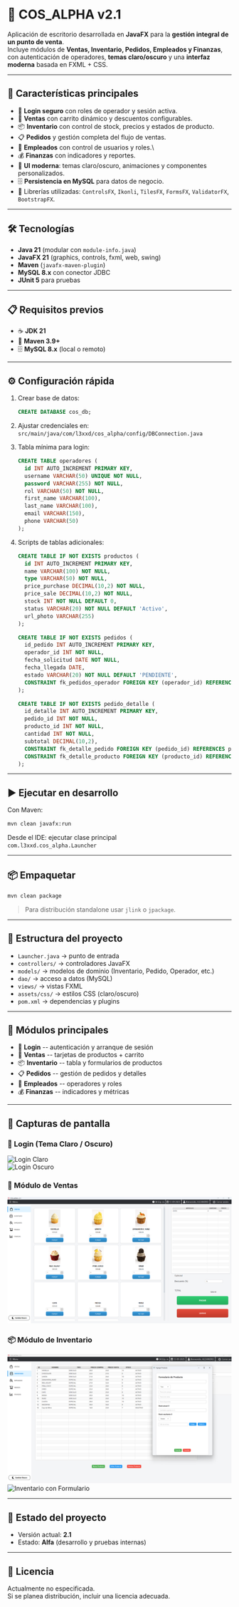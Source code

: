 ﻿# 🌂 COS_ALPHA v2.1

Aplicación de escritorio desarrollada en **JavaFX** para la **gestión
integral de un punto de venta**.\
Incluye módulos de **Ventas, Inventario, Pedidos, Empleados y
Finanzas**, con autenticación de operadores, **temas claro/oscuro** y
una **interfaz moderna** basada en FXML + CSS.

------------------------------------------------------------------------

## 🚀 Características principales

-   🔑 **Login seguro** con roles de operador y sesión activa.
-   🛒 **Ventas** con carrito dinámico y descuentos configurables.
-   📦 **Inventario** con control de stock, precios y estados de
    producto.
-   📋 **Pedidos** y gestión completa del flujo de ventas.
-   👥 **Empleados** con control de usuarios y roles.\
-   💰 **Finanzas** con indicadores y reportes.
-   🎨 **UI moderna**: temas claro/oscuro, animaciones y componentes
    personalizados.
-   🗄️ **Persistencia en MySQL** para datos de negocio.
-   🧩 Librerías utilizadas: `ControlsFX`, `Ikonli`, `TilesFX`,
    `FormsFX`, `ValidatorFX`, `BootstrapFX`.

------------------------------------------------------------------------

## 🛠️ Tecnologías

-   **Java 21** (modular con `module-info.java`)
-   **JavaFX 21** (graphics, controls, fxml, web, swing)
-   **Maven** (`javafx-maven-plugin`)
-   **MySQL 8.x** con conector JDBC
-   **JUnit 5** para pruebas

------------------------------------------------------------------------

## 📋 Requisitos previos

-   ☕ **JDK 21**
-   🔧 **Maven 3.9+**
-   🗄️ **MySQL 8.x** (local o remoto)

------------------------------------------------------------------------

## ⚙️ Configuración rápida

1.  Crear base de datos:

    ``` sql
    CREATE DATABASE cos_db;
    ```

2.  Ajustar credenciales en:\
    `src/main/java/com/l3xxd/cos_alpha/config/DBConnection.java`

3.  Tabla mínima para login:

    ``` sql
    CREATE TABLE operadores (
      id INT AUTO_INCREMENT PRIMARY KEY,
      username VARCHAR(50) UNIQUE NOT NULL,
      password VARCHAR(255) NOT NULL,
      rol VARCHAR(50) NOT NULL,
      first_name VARCHAR(100),
      last_name VARCHAR(100),
      email VARCHAR(150),
      phone VARCHAR(50)
    );
    ```

4.  Scripts de tablas adicionales:

    ``` sql
    CREATE TABLE IF NOT EXISTS productos (
      id INT AUTO_INCREMENT PRIMARY KEY,
      name VARCHAR(100) NOT NULL,
      type VARCHAR(50) NOT NULL,
      price_purchase DECIMAL(10,2) NOT NULL,
      price_sale DECIMAL(10,2) NOT NULL,
      stock INT NOT NULL DEFAULT 0,
      status VARCHAR(20) NOT NULL DEFAULT 'Activo',
      url_photo VARCHAR(255)
    );
    ```

    ``` sql
    CREATE TABLE IF NOT EXISTS pedidos (
      id_pedido INT AUTO_INCREMENT PRIMARY KEY,
      operador_id INT NOT NULL,
      fecha_solicitud DATE NOT NULL,
      fecha_llegada DATE,
      estado VARCHAR(20) NOT NULL DEFAULT 'PENDIENTE',
      CONSTRAINT fk_pedidos_operador FOREIGN KEY (operador_id) REFERENCES operadores(id)
    );
    ```

    ``` sql
    CREATE TABLE IF NOT EXISTS pedido_detalle (
      id_detalle INT AUTO_INCREMENT PRIMARY KEY,
      pedido_id INT NOT NULL,
      producto_id INT NOT NULL,
      cantidad INT NOT NULL,
      subtotal DECIMAL(10,2),
      CONSTRAINT fk_detalle_pedido FOREIGN KEY (pedido_id) REFERENCES pedidos(id_pedido) ON DELETE CASCADE,
      CONSTRAINT fk_detalle_producto FOREIGN KEY (producto_id) REFERENCES productos(id)
    );
    ```

------------------------------------------------------------------------

## ▶️ Ejecutar en desarrollo

Con Maven:

``` bash
mvn clean javafx:run
```

Desde el IDE: ejecutar clase principal\
`com.l3xxd.cos_alpha.Launcher`

------------------------------------------------------------------------

## 📦 Empaquetar

``` bash
mvn clean package
```

> Para distribución standalone usar `jlink` o `jpackage`.

------------------------------------------------------------------------

## 📂 Estructura del proyecto

-   `Launcher.java` → punto de entrada
-   `controllers/` → controladores JavaFX
-   `models/` → modelos de dominio (Inventario, Pedido, Operador, etc.)
-   `dao/` → acceso a datos (MySQL)
-   `views/` → vistas FXML
-   `assets/css/` → estilos CSS (claro/oscuro)
-   `pom.xml` → dependencias y plugins

------------------------------------------------------------------------

## 📑 Módulos principales

-   🔐 **Login** -- autenticación y arranque de sesión
-   🛒 **Ventas** -- tarjetas de productos + carrito
-   📦 **Inventario** -- tabla y formularios de productos
-   📋 **Pedidos** -- gestión de pedidos y detalles
-   👥 **Empleados** -- operadores y roles
-   💰 **Finanzas** -- indicadores y métricas

------------------------------------------------------------------------

## 📸 Capturas de pantalla

### 🔐 Login (Tema Claro / Oscuro)

![Login
Claro](./CAPS/Captura%20de%20pantalla%202025-09-13%20165158.png)\
![Login
Oscuro](./CAPS/Captura%20de%20pantalla%202025-09-13%20165202.png)

### 🛒 Módulo de Ventas

![Ventas](./CAPS/Captura%20de%20pantalla%202025-09-13%20165231.png)

### 📦 Módulo de Inventario

![Inventario](./CAPS/Captura%20de%20pantalla%202025-09-13%20165242.png)\
![Inventario con
Formulario](./CAPS/Captura%20de%20pantalla%202025-09-13%20165257.png)

------------------------------------------------------------------------

## 📌 Estado del proyecto

-   Versión actual: **2.1**
-   Estado: **Alfa** (desarrollo y pruebas internas)

------------------------------------------------------------------------

## 📜 Licencia

Actualmente no especificada.\
Si se planea distribución, incluir una licencia adecuada.

